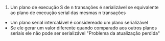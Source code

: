 1. Um plano de execução S de n transações é serializável se  equivalente ao plano de execução serial das mesmas n transações
  - Um plano serial intercalável é considereado um plano serializável
  - Se ele gerar um valor diferente quando comparado aos outros planos seriais ele não pode ser serializável "Problema da atualização perdida"
